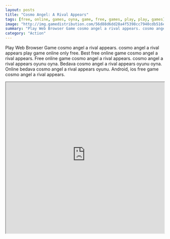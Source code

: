 ```yaml
---
layout: posts
title: "Cosmo Angel: A Rival Appears"
tags: [free, online, games, oyna, game, free, games, play, play, games]
image: "http://img.gamedistribution.com/56d88d6dd28a4f5398cc7940cdb516e7.jpg"
summary: "Play Web Browser Game cosmo angel a rival appears. cosmo angel a rival appears play game online only free. Best free online game cosmo angel a rival appears. Free online game cosmo angel a rival appears. cosmo angel a rival appears oyunu oyna. Bedava cosmo angel a rival appears oyunu oyna. Online bedava cosmo angel a rival appears oyunu. Android, ios free game cosmo angel a rival appears."
category: "Action"
---
```


Play Web Browser Game cosmo angel a rival appears. cosmo angel a rival appears play game online only free. Best free online game cosmo angel a rival appears. Free online game cosmo angel a rival appears. cosmo angel a rival appears oyunu oyna. Bedava cosmo angel a rival appears oyunu oyna. Online bedava cosmo angel a rival appears oyunu. Android, ios free game cosmo angel a rival appears.

<iframe width="100%" height="480px;" src="http://flash.gamedistribution.com?game=56d88d6dd28a4f5398cc7940cdb516e7"></iframe>